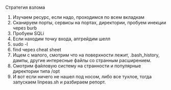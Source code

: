 <bold> Стратегия взлома </bold>

1. Изучаем ресурс, если надо, проходимся по всем вкладкам
2. Сканируем порты, сервисы на портах, директории, пробуем инекции через burb
3. Пробуем SQLi 
4. Если находим точку входа, апгрейдим шелл
5. sudo -l 
6. find через cheat sheet
7. Ищем с малого, смотрим что на поверхности лежит, .bash_history, дампы, другие интересные файлы со странным расширением.
8. Смотрим файловую систему на странности и популярные директории типа /opt
9. И вот если ничего не нашел под носом, либо все тухлое, тогда запускаем linpeas.sh и разбираем репорт.